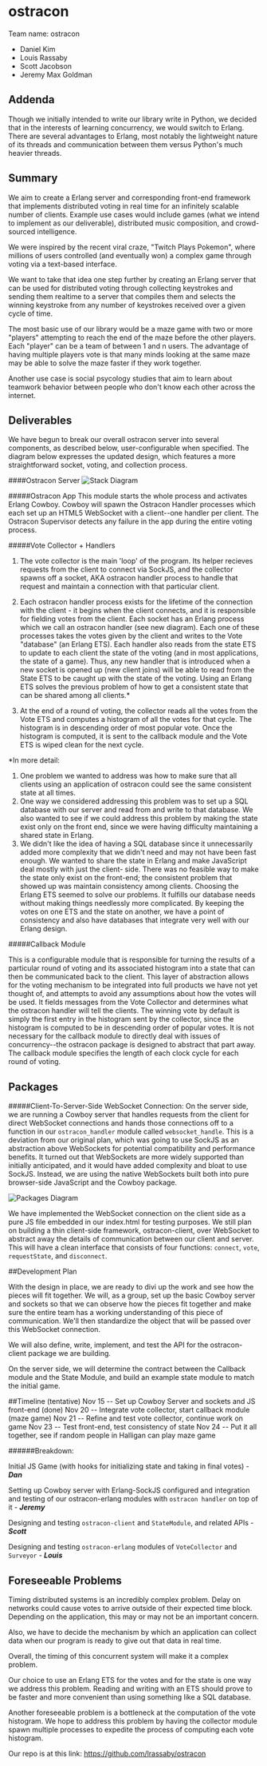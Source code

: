 ostracon
========

Team name: ostracon
- Daniel Kim
- Louis Rassaby
- Scott Jacobson
- Jeremy Max Goldman

## Addenda

Though we initially intended to write our library write in Python, we decided 
that in the interests of learning concurrency, we would switch to Erlang. There
are several advantages to Erlang, most notably the lightweight nature of its 
threads and communication between them versus Python's much heavier threads. 

## Summary

We aim to create a Erlang server and corresponding front-end framework that implements distributed voting in real time for an infinitely scalable number of clients. Example use cases would include games (what we intend to implement as our deliverable), distributed music composition, and crowd-sourced intelligence. 

We were inspired by the recent viral craze, "Twitch Plays Pokemon", where millions of users controlled (and eventually won) a complex game through voting via a 
text-based interface. 

We want to take that idea one step further by creating an Erlang server that
can be used for distributed voting through collecting keystrokes and sending 
them realtime to a server that compiles them and selects the winning keystroke
from any number of keystrokes received over a given cycle of time.

The most basic use of our library would be a maze game with two or more 
"players" attempting to reach the end of the maze before the other players. Each 
"player" can be a team of between 1 and n users. The advantage of having 
multiple players vote is that many minds looking at the same maze may be able to
solve the maze faster if they work together. 

Another use case is social psycology studies that aim to learn about teamwork
behavior between people who don't know each other across the internet.

## Deliverables

We have begun to break our overall ostracon server into several components, as described below, user-configurable when specified. The diagram below expresses the updated design, which features a more straightforward socket, voting, and collection process.

####Ostracon Server
![Stack Diagram](./img/ostracon_new.png)


#####Ostracon App
This module starts the whole process and activates Erlang Cowboy. Cowboy will 
spawn the Ostracon Handler processes which each set up an HTML5 WebSocket with 
a client--one handler per client. The Ostracon Supervisor detects any 
failure in the app during the entire voting process. 


#####Vote Collector + Handlers

1. The vote collector is the main 'loop' of the program. Its helper recieves 
requests from the client to connect via SockJS, and the collector spawns off a 
socket, AKA ostracon handler process to handle that request and maintain a 
connection with that particular client. 

2. Each ostracon handler process exists for the lifetime of the connection with
the client - it begins when the client connects, and it is responsible for 
fielding votes from the client. Each socket has an 
Erlang process which we call an ostracon handler (see new diagram). Each one of
these processes takes the votes given by the client and writes to the Vote "database" (an Erlang ETS). Each handler also reads from the state ETS to update to each client the 
state of the voting (and in most applications, the state of a game). Thus, any new 
handler that is introduced when a new socket is opened up (new client joins) will 
be able to read from the State ETS to be caught up with the state of the voting.
Using an Erlang ETS solves the previous problem of how to get a consistent state
that can be shared among all clients.* 
3. At the end of a round of voting, the collector reads all the votes from the
Vote ETS and computes a histogram of all the votes for that cycle. The histogram 
is in descending order of most popular vote. Once the histogram is computed, it 
is sent to the callback module and the Vote ETS is wiped clean for the next cycle.

*In more detail:
1. One problem we wanted to address was how to make sure that all clients using 
an application of ostracon could see the same consistent state at all times.
2. One way we considered addressing this problem was to set up a SQL database 
with our server and read from and write to that database. We also wanted to see 
if we could address this problem by making the state exist only on the front end, 
since we were having difficulty maintaining a shared state in Erlang.
3. We didn't like the idea of having a SQL database since it unnecessarily added 
more complexity that we didn't need and may not have been fast enough. We wanted 
to share the state in Erlang and make JavaScript deal mostly with just the client-
side. There was no feasible way to make the state only exist on the front-end; 
the consistent problem that showed up was maintain consistency among clients. 
Choosing the Erlang ETS seemed to solve our problems. It fulfills our database 
needs without making things needlessly more complicated. By keeping the votes on 
one ETS and the state on another, we have a point of consistency and also have 
databases that integrate very well with our Erlang design. 


#####Callback Module

This is a configurable module that is responsible for turning the results of a 
particular round of voting and its associated histogram into a state that can 
then be communicated back to the client. This layer of abstraction allows for the 
voting mechanism to be integrated into full products we have not yet thought of, 
and attempts to avoid any assumptions about how the votes will be used. It fields 
messages from the Vote Collector and determines what the ostracon handler will 
tell the clients. The winning vote by default is simply the first entry in the 
histogram sent by the collector, since the histogram is computed to be in 
descending order of popular votes. It is not necessary for the callback module to 
directly deal with issues of concurrency--the ostracon package is designed to 
abstract that part away. The callback module specifies the length of each clock 
cycle for each round of voting. 


## Packages

#####Client-To-Server-Side WebSocket Connection:
On the server side, we are running a Cowboy server that handles requests from the client for direct WebSocket connections and hands those connections off to a function in our `ostracon_handler` module called `websocket_handle`. This is a deviation from our original plan, which was going to use SockJS as an abstraction above WebSockets for potential compatibility and performance benefits. It turned out that WebSockets are more widely supported than initially anticipated, and it would have added complexity and bloat to use SockJS. Instead, we are using the native WebSockets built both into pure browser-side JavaScript and the Cowboy package. 

![Packages Diagram](img/old_img/packagesdiagram.jpg)

We have implemented the WebSocket connection on the client side as a pure JS file embedded in our index.html for testing purposes. We still plan on building a thin client-side framework, ostracon-client, over WebSocket to abstract away the details of communication between our client and server. This will have a clean interface that consists of four functions: `connect`, `vote`, `requestState`, and `disconnect`.

##Development Plan

With the design in place, we are ready to divi up the work and see how the pieces 
will fit together. We will, as a group, set up the basic Cowboy server and 
sockets so that we can observe how the pieces fit together and make sure the 
entire team has a working understanding of this piece of communication. We'll 
then standardize the object that will be passed over this WebSocket connection.

We will also define, write, implement, and test the API for the ostracon-client package we are building.

On the server side, we will determine the contract between the Callback module and the State Module, and build an example state module to match the initial game. 

##Timeline (tentative)
Nov 15 -- Set up Cowboy Server and sockets and JS front-end (done)
Nov 20 -- Integrate vote collector, start callback module (maze game)
Nov 21 -- Refine and test vote collector, continue work on game
Nov 23 -- Test front-end, test consistency of state
Nov 24 -- Put it all together, see if random people in Halligan can play maze game


######Breakdown:

Initial JS Game (with hooks for initializing state and taking in final votes) - ***Dan***

Setting up Cowboy server with Erlang-SockJS configured and integration and testing of our ostracon-erlang modules with `ostracon handler` on top of it - ***Jeremy***

Designing and testing `ostracon-client` and `StateModule`, and related APIs - ***Scott***

Designing and testing `ostracon-erlang` modules of `VoteCollector` and `Surveyor` - ***Louis***


## Foreseeable Problems

Timing distributed systems is an incredibly complex problem. Delay on networks 
could cause votes to arrive outside of their expected time block. Depending on 
the application, this may or may not be an important concern.

Also, we have to decide the mechanism by which an application can collect data
when our program is ready to give out that data in real time. 

Overall, the timing of this concurrent system will make it a complex problem.

Our choice to use an Erlang ETS for the votes and for the state is one way we 
address this problem. Reading and writing with an ETS should prove to be faster 
and more convenient than using something like a SQL database. 

Another foreseeable problem is a bottleneck at the computation of the vote 
histogram. We hope to address this problem by having the collector module spawn 
multiple processes to expedite the process of computing each vote histogram. 


Our repo is at this link:
https://github.com/lrassaby/ostracon
